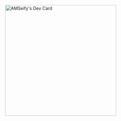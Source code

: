 <a href="https://app.daily.dev/amseify"><img src="https://api.daily.dev/devcards/v2/diZbLYYsUMkgYNcpePfIa.png?r=9e8&type=default" width="356" alt="AMSeify's Dev Card"/></a>
<!--
**AMSeify/AMSeify** is a ✨ _special_ ✨ repository because its `README.md` (this file) appears on your GitHub profile.
Here are some ideas to get you started:
- 🔭 I’m currently working on ...
- 🌱 I’m currently learning ...
- 👯 I’m looking to collaborate on ...
- 🤔 I’m looking for help with ...
- 💬 Ask me about ...
- 📫 How to reach me: ...
- 😄 Pronouns: ...
- ⚡ Fun fact: ...
-->
